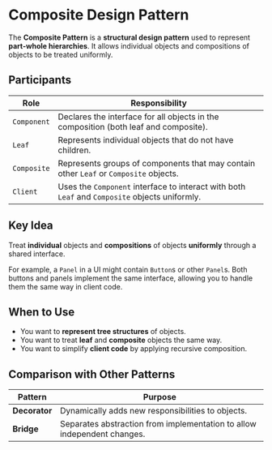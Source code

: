 # Composite Design Pattern

The **Composite Pattern** is a **structural design pattern** used to represent **part-whole hierarchies**. It allows individual objects and compositions of objects to be treated uniformly.

## Participants

| Role        | Responsibility                                                                 |
|-------------|----------------------------------------------------------------------------------|
| `Component` | Declares the interface for all objects in the composition (both leaf and composite). |
| `Leaf`      | Represents individual objects that do not have children.                        |
| `Composite` | Represents groups of components that may contain other `Leaf` or `Composite` objects. |
| `Client`    | Uses the `Component` interface to interact with both `Leaf` and `Composite` objects uniformly. |

## Key Idea

Treat **individual** objects and **compositions** of objects **uniformly** through a shared interface.

For example, a `Panel` in a UI might contain `Button`s or other `Panel`s. Both buttons and panels implement the same interface, allowing you to handle them the same way in client code.

## When to Use

- You want to **represent tree structures** of objects.
- You want to treat **leaf** and **composite** objects the same way.
- You want to simplify **client code** by applying recursive composition.

## Comparison with Other Patterns

| Pattern       | Purpose                                                                 |
|---------------|-------------------------------------------------------------------------|
| **Decorator** | Dynamically adds new responsibilities to objects.                       |
| **Bridge**    | Separates abstraction from implementation to allow independent changes. |
